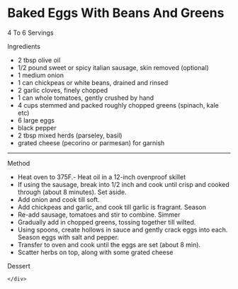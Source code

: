 # Baked Eggs With Beans And Greens

4 To 6 Servings

Ingredients

-   2 tbsp olive oil
-   1/2 pound sweet or spicy italian sausage, skin removed (optional)
-   1 medium onion
-   1 can chickpeas or white beans, drained and rinsed
-   2 garlic cloves, finely chopped
-   1 can whole tomatoes, gently crushed by hand
-   4 cups stemmed and packed roughly chopped greens (spinach, kale etc)
-   6 large eggs
-   black pepper
-   2 tbsp mixed herds (parseley, basil)
-   grated cheese (pecorino or parmesan) for garnish

--------------------------------------------------------------------------------

Method

-   Heat oven to 375F.- Heat oil in a 12-inch ovenproof skillet
-   If using the sausage, break into 1/2 inch and cook until crisp and cooked
    through (about 8 minutes). Set aside.
-   Add onion and cook till soft.
-   Add chickpeas and garlic, and cook till garlic is fragrant. Season
-   Re-add sausage, tomatoes and stir to combine. Simmer
-   Gradually add in chopped greens, tossing together till wilted.
-   Using spoons, create hollows in sauce and gently crack eggs into each.
    Season eggs with salt and pepper.
-   Transfer to oven and cook until the eggs are set (about 8 min).
-   Scatter herbs on top, along with some grated cheese

Dessert

```{=html}
</div>
```
 
